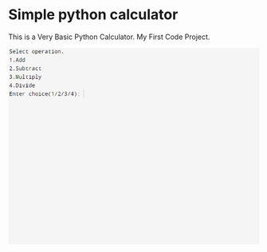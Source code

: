 # Simple python calculator


This is a Very Basic Python Calculator. My First Code Project.

![Screenshot](https://raw.githubusercontent.com/timbarnes-dot/python-calculator/main/Screenshots.PNG)
